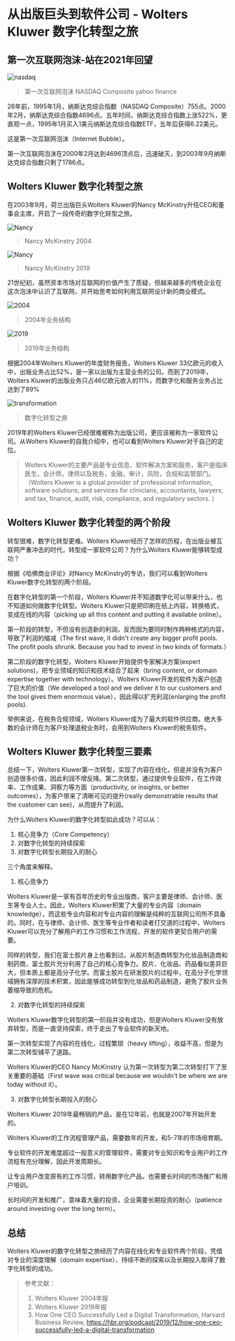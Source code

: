 # 从出版巨头到软件公司 - Wolters Kluwer 数字化转型之旅

## 第一次互联网泡沫-站在2021年回望

![nasdaq](https://github.com/AIoTDevops/DigitalTransformationReference/blob/main/img/print/nasdaq.png)
> 第一次互联网泡沫  NASDAQ Composite  yahoo finance

26年前，1995年1月，纳斯达克综合指数（NASDAQ Composite）755点。2000年2月，纳斯达克综合指数4696点。五年时间，纳斯达克综合指数上涨522%，更直观一点，1995年1月买入1美元纳斯达克综合指数ETF，五年后获得6.22美元。

这是第一次互联网泡沫（Internet Bubble）。

第一次互联网泡沫在2000年2月达到4696顶点后，迅速破灭，到2003年9月纳斯达克综合指数只剩了1786点。

## Wolters Kluwer 数字化转型之旅


在2003年9月，荷兰出版巨头Wolters Kluwer的Nancy McKinstry升任CEO和董事会主席，开启了一段传奇的数字化转型之旅。

![Nancy](https://github.com/AIoTDevops/DigitalTransformationReference/blob/main/img/print/ceo2004.png)
>  Nancy McKinstry 2004


![Nancy](https://github.com/AIoTDevops/DigitalTransformationReference/blob/main/img/print/2021ceo.png)
> Nancy McKinstry 2019



21世纪初，虽然资本市场对互联网的价值产生了质疑，但越来越多的传统企业在这次泡沫中认识了互联网，并开始思考如何利用互联网设计新的商业模式。

![2004](https://github.com/AIoTDevops/DigitalTransformationReference/blob/main/img/print/2004revenue.png)
>  2004年业务结构 

![2019](https://github.com/AIoTDevops/DigitalTransformationReference/blob/main/img/print/revenue.png)
> 2019年业务结构






根据2004年Wolters Kluwer的年度财务报告，Wolters Kluwer 33亿欧元的收入中，出版业务占比52%，是一家以出版为主营业务的公司。而到了2019年，Wolters Kluwer的出版业务只占46亿欧元收入的11%，而数字化和服务业务占比达到了89%



![transformation](https://github.com/AIoTDevops/DigitalTransformationReference/blob/main/img/print/transformation.png)
> 数字化转型之旅



2019年的Wolters Kluwer已经很难被称为出版公司，更应该被称为一家软件公司。从Wolters Kluwer的自我介绍中，也可以看到Wolters Kluwer对于自己的定位。



>Wolters Kluwer的主要产品是专业信息、软件解决方案和服务，客户是临床医生，会计师，律师以及税务，金融，审计，风险，合规和监管部门。（Wolters Kluwer is a global provider of professional information, software solutions, and services for clinicians, accountants, lawyers, and tax, finance, audit, risk, compliance, and regulatory sectors. ）


## Wolters Kluwer 数字化转型的两个阶段


转型很难，数字化转型更难。Wolters Kluwer经历了怎样的历程，在出版业被互联网严重冲击的时代，转型成一家软件公司？为什么Wolters Kluwer能够转型成功？


根据《哈佛商业评论》对Nancy McKinstry的专访，我们可以看到Wolters Kluwer数字化转型的两个阶段。

在数字化转型的第一个阶段，Wolters Kluwer并不知道数字化可以带来什么，也不知道如何做数字化转型。Wolters Kluwer只是把印刷在纸上内容，转换格式，变成在线的内容（picking up all this content and putting it available online）。


第一阶段的转型，不但没有创造新的利润，反而因为要同时制作两种格式的内容，导致了利润的缩减（The first wave, it didn't create any bigger profit pools. The profit pools shrunk. Because you had to invest in two kinds of formats.）


第二阶段的数字化转型，Wolters Kluwer开始提供专家解决方案(expert solutions)，把专业领域的知识和技术结合了起来（bring content, or domain expertise together with technology）。Wolters Kluwer开发的软件为客户创造了巨大的价值（We developed a tool and we deliver it to our customers and the tool gives them enormous value），因此得以扩充利润(enlarging the profit pools).

举例来说，在税务合规领域，Wolters Kluwer成为了最大的软件供应商。绝大多数的会计师在为客户处理退税业务时，会用到Wolters Kluwer的税务软件。



## Wolters Kluwer 数字化转型三要素

总结一下，Wolters Kluwer第一次转型，实现了内容在线化，但是并没有为客户创造很多价值，因此利润不增反降。第二次转型，通过提供专业软件，在工作效率、工作成果、洞察力等方面（productivity, or insights, or better outcomes），为客户带来了清晰可见的提升(really demonstrable results that the customer can see)，从而提升了利润。


为什么Wolters Kluwer的数字化转型如此成功？可以从：
1. 核心竞争力（Core Competency）
2. 对数字化转型的持续探索
3. 对数字化转型长期投入的耐心
 
三个角度来解释。


1. 核心竞争力

Wolters Kluwer是一家有百年历史的专业出版商，客户主要是律师、会计师、医生等专业人士。因此，Wolters Kluwer积累了大量的专业内容（domain knowledge），而这些专业内容和对专业内容的理解是纯粹的互联网公司所不具备的。同时，在与律师、会计师、医生等专业作者和读者打交道的过程中，Wolters Kluwer可以充分了解用户的工作习惯和工作流程，开发的软件更契合用户的需要。

同样的转型，我们在富士胶片身上也看到过。从胶片制造商转型为化妆品制造商和制药商，富士胶片充分利用了自己的核心竞争力。胶片、化妆品、药品看似差异巨大，但本质上都是高分子化学。而富士胶片在研发胶片的过程中，在高分子化学领域拥有深厚的技术积累，因此能够成功转型到化妆品和药品制造，避免了胶片业务萎缩导致的危机。


2. 对数字化转型的持续探索

Wolters Kluwer数字化转型的第一阶段并没有成功，但是Wolters Kluwer没有放弃转型，而是一直坚持探索，终于走出了专业软件的新天地。


第一次转型实现了内容的在线化，过程繁琐（heavy lifting），收益不高，但是为第二次转型铺平了道路。

Wolters Kluwer的CEO Nancy McKinstry 认为第一次转型为第二次转型打下了至关重要的基础（First wave was critical because we wouldn't be where we are today without it）。


3. 对数字化转型长期投入的耐心

Wolters Kluwer 2019年最畅销的产品，是在12年前，也就是2007年开始开发的。

Wolters Kluwer的工作流程管理产品，需要数年的开发，和5-7年的市场培育期。

专业软件的开发难度超过一般意义的管理软件，需要对专业知识和专业用户的工作流程有充分理解，因此开发周期长。

让专业用户改变原有的工作习惯，转用数字化产品，也需要长时间的市场推广和用户培训。

长时间的开发和推广，意味着大量的投资，企业需要长期投资的耐心（patience around investing over the long term）。


## 总结

Wolters Kluwer的数字化转型之旅经历了内容在线化和专业软件两个阶段，凭借对专业的深度理解（domain expertise）、持续不断的探索以及长期投入取得了数字化转型的成功。


> 参考文献：
> 1. Wolters Kluwer 2004年报
> 2. Wolters Kluwer 2019年报
> 3. How One CEO Successfully Led a Digital Transformation, Harvard Business Review, https://hbr.org/podcast/2019/12/how-one-ceo-successfully-led-a-digital-transformation